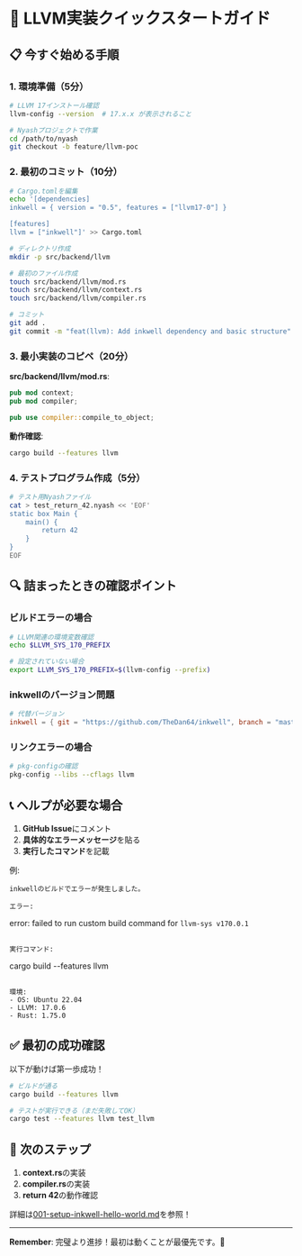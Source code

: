 # 🚀 LLVM実装クイックスタートガイド

## 📋 今すぐ始める手順

### 1. **環境準備**（5分）
```bash
# LLVM 17インストール確認
llvm-config --version  # 17.x.x が表示されること

# Nyashプロジェクトで作業
cd /path/to/nyash
git checkout -b feature/llvm-poc
```

### 2. **最初のコミット**（10分）
```bash
# Cargo.tomlを編集
echo '[dependencies]
inkwell = { version = "0.5", features = ["llvm17-0"] }

[features]
llvm = ["inkwell"]' >> Cargo.toml

# ディレクトリ作成
mkdir -p src/backend/llvm

# 最初のファイル作成
touch src/backend/llvm/mod.rs
touch src/backend/llvm/context.rs
touch src/backend/llvm/compiler.rs

# コミット
git add .
git commit -m "feat(llvm): Add inkwell dependency and basic structure"
```

### 3. **最小実装のコピペ**（20分）

**src/backend/llvm/mod.rs**:
```rust
pub mod context;
pub mod compiler;

pub use compiler::compile_to_object;
```

**動作確認**:
```bash
cargo build --features llvm
```

### 4. **テストプログラム作成**（5分）
```bash
# テスト用Nyashファイル
cat > test_return_42.nyash << 'EOF'
static box Main {
    main() {
        return 42
    }
}
EOF
```

## 🔍 詰まったときの確認ポイント

### **ビルドエラーの場合**
```bash
# LLVM関連の環境変数確認
echo $LLVM_SYS_170_PREFIX

# 設定されていない場合
export LLVM_SYS_170_PREFIX=$(llvm-config --prefix)
```

### **inkwellのバージョン問題**
```toml
# 代替バージョン
inkwell = { git = "https://github.com/TheDan64/inkwell", branch = "master", features = ["llvm17-0"] }
```

### **リンクエラーの場合**
```bash
# pkg-configの確認
pkg-config --libs --cflags llvm
```

## 📞 ヘルプが必要な場合

1. **GitHub Issue**にコメント
2. **具体的なエラーメッセージ**を貼る
3. **実行したコマンド**を記載

例:
```
inkwellのビルドでエラーが発生しました。

エラー:
```
error: failed to run custom build command for `llvm-sys v170.0.1`
```

実行コマンド:
```
cargo build --features llvm
```

環境:
- OS: Ubuntu 22.04
- LLVM: 17.0.6
- Rust: 1.75.0
```

## ✅ 最初の成功確認

以下が動けば第一歩成功！
```bash
# ビルドが通る
cargo build --features llvm

# テストが実行できる（まだ失敗してOK）
cargo test --features llvm test_llvm
```

## 🎯 次のステップ

1. **context.rs**の実装
2. **compiler.rs**の実装  
3. **return 42**の動作確認

詳細は[001-setup-inkwell-hello-world.md](./001-setup-inkwell-hello-world.md)を参照！

---

**Remember**: 完璧より進捗！最初は動くことが最優先です。🚀